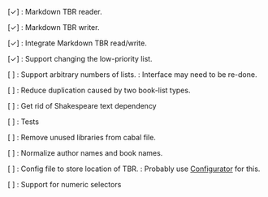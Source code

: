 [✓]
:   Markdown TBR reader.

[✓]
:   Markdown TBR writer.

[✓]
:   Integrate Markdown TBR read/write.

[✓]
:   Support changing the low-priority list.

[ ]
:   Support arbitrary numbers of lists.
:   Interface may need to be re-done.

[ ]
:   Reduce duplication caused by two book-list types.

[ ]
:   Get rid of Shakespeare text dependency

[ ]
:   Tests

[ ]
:   Remove unused libraries from cabal file.

[ ]
:   Normalize author names and book names.

[ ]
:   Config file to store location of TBR.
:   Probably use [Configurator][] for this.

  [Configurator]: http://hackage.haskell.org/package/configurator

[ ]
:   Support for numeric selectors

